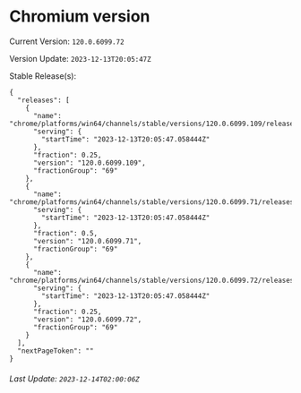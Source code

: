 # Chromium version

Current Version: `120.0.6099.72`

Version Update: `2023-12-13T20:05:47Z`

Stable Release(s):
```
{
  "releases": [
    {
      "name": "chrome/platforms/win64/channels/stable/versions/120.0.6099.109/releases/1702497947",
      "serving": {
        "startTime": "2023-12-13T20:05:47.058444Z"
      },
      "fraction": 0.25,
      "version": "120.0.6099.109",
      "fractionGroup": "69"
    },
    {
      "name": "chrome/platforms/win64/channels/stable/versions/120.0.6099.71/releases/1702497947",
      "serving": {
        "startTime": "2023-12-13T20:05:47.058444Z"
      },
      "fraction": 0.5,
      "version": "120.0.6099.71",
      "fractionGroup": "69"
    },
    {
      "name": "chrome/platforms/win64/channels/stable/versions/120.0.6099.72/releases/1702497947",
      "serving": {
        "startTime": "2023-12-13T20:05:47.058444Z"
      },
      "fraction": 0.25,
      "version": "120.0.6099.72",
      "fractionGroup": "69"
    }
  ],
  "nextPageToken": ""
}
```

###### Last Update: `2023-12-14T02:00:06Z`
        